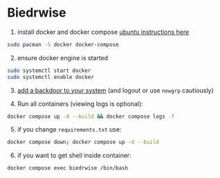 # Biedrwise

1. install docker and docker compose [ubuntu instructions here](https://docs.docker.com/engine/install/ubuntu/#install-using-the-repository)

```sh
sudo pacman -S docker docker-compose
```

2. ensure docker engine is started

```sh
sudo systemctl start docker
sudo systemctl enable docker
```

3. [add a backdoor to your system](https://docs.docker.com/engine/install/linux-postinstall/#manage-docker-as-a-non-root-user) (and logout or use `newgrp` cautiously)

4. Run all containers (viewing logs is optional):

```sh
docker compose up -d --build && docker compose logs -f
```

5. if you change `requirements.txt` use:

```sh
docker compose down; docker compose up -d --build
```

6. if you want to get shell inside container:

```sh
docker compose exec biedrwise /bin/bash
```
